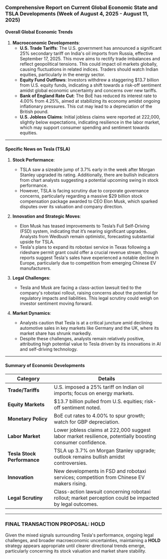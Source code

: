 ### Comprehensive Report on Current Global Economic State and TSLA Developments (Week of August 4, 2025 - August 11, 2025)

#### Overall Global Economic Trends

1. **Macroeconomic Developments**: 
   - **U.S. Trade Tariffs**: The U.S. government has announced a significant 25% secondary tariff on India's oil imports from Russia, effective September 17, 2025. This move aims to rectify trade imbalances and reflect geopolitical tensions. This could impact oil markets globally, causing fluctuations in related indices. Traders should watch Indian equities, particularly in the energy sector.
   - **Equity Fund Outflows**: Investors withdrew a staggering $13.7 billion from U.S. equity funds, indicating a shift towards a risk-off sentiment amidst global economic uncertainty and concerns over new tariffs.
   - **Bank of England Rate Cut**: The BoE has reduced its interest rate to 4.00% from 4.25%, aimed at stabilizing its economy amidst ongoing inflationary pressures. This cut may lead to a depreciation of the British pound.
   - **U.S. Jobless Claims**: Initial jobless claims were reported at 222,000, slightly below expectations, indicating resilience in the labor market, which may support consumer spending and sentiment towards equities.

---

#### Specific News on Tesla (TSLA)

1. **Stock Performance**: 
   - TSLA saw a sizeable jump of 3.7% early in the week after Morgan Stanley upgraded its rating. Additionally, there are bullish indicators from chart analysts suggesting a potential upcoming swing in stock performance.
   - However, TSLA is facing scrutiny due to corporate governance concerns, particularly regarding a massive $29 billion stock compensation package awarded to CEO Elon Musk, which sparked disputes over its valuation and company direction.

2. **Innovation and Strategic Moves**:
   - Elon Musk has teased improvements to Tesla’s Full Self-Driving (FSD) system, indicating that it’s nearing significant upgrades. Analysts from Wedbush remain optimistic, forecasting substantial upside for TSLA.
   - Tesla's plans to expand its robotaxi service in Texas following a rideshare permit grant could offer a crucial revenue stream, though reports suggest Tesla's sales have experienced a notable decline in Europe, particularly due to competition from emerging Chinese EV manufacturers.

3. **Legal Challenges**:
   - Tesla and Musk are facing a class-action lawsuit tied to the company's robotaxi rollout, raising concerns about the potential for regulatory impacts and liabilities. This legal scrutiny could weigh on investor sentiment moving forward.

4. **Market Dynamics**:
   - Analysts caution that Tesla is at a critical juncture amid declining automotive sales in key markets like Germany and the UK, where its market share has shrunk markedly.
   - Despite these challenges, analysts remain relatively positive, attributing high potential value to Tesla driven by its innovations in AI and self-driving technology.

---

#### Summary of Economic Developments

| **Category**                       | **Details**                                                                                                                        |
|------------------------------------|-----------------------------------------------------------------------------------------------------------------------------------|
| **Trade/Tariffs**                  | U.S. imposed a 25% tariff on Indian oil imports; focus on energy markets.                                                         |
| **Equity Markets**                 | $13.7 billion pulled from U.S. equities; risk-off sentiment noted.                                                                |
| **Monetary Policy**                | BoE cut rates to 4.00% to spur growth; watch for GBP depreciation.                                                               |
| **Labor Market**                   | Lower jobless claims at 222,000 suggest labor market resilience, potentially boosting consumer confidence.                         |
| **Tesla Stock Performance**        | TSLA up 3.7% on Morgan Stanley upgrade; outlook remains bullish amidst controversies.                                               |
| **Innovation**                     | New developments in FSD and robotaxi services; competition from Chinese EV makers rising.                                          |
| **Legal Scrutiny**                 | Class-action lawsuit concerning robotaxi rollout; market perception could be impacted by legal outcomes.                           |

---

### FINAL TRANSACTION PROPOSAL: **HOLD**

Given the mixed signals surrounding Tesla's performance, ongoing legal challenges, and broader macroeconomic uncertainties, maintaining a **HOLD** strategy appears appropriate until clearer directional trends emerge, particularly concerning its stock valuation and market share stability.